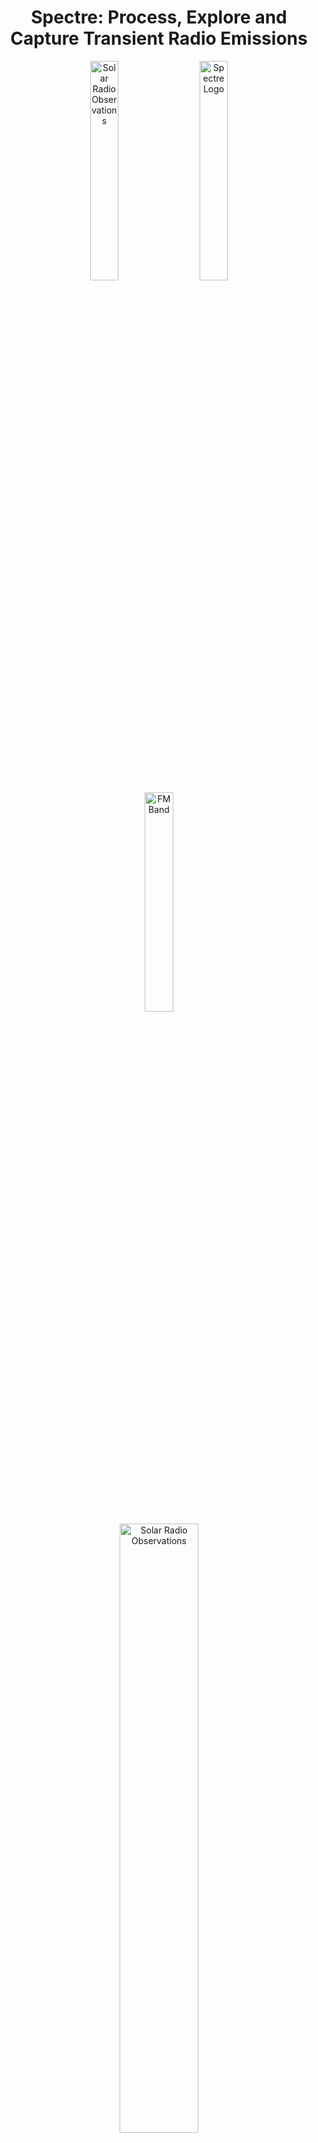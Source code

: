 <h1 align="center">
  Spectre: Process, Explore and Capture Transient Radio Emissions
</h1>

<div align="center">
  <img src="docs/gallery/solar_radio.png" width="30%" hspace="10" alt="Solar Radio Observations">
  <img src="docs/gallery/spectre.png" width="30%" hspace="10" alt="Spectre Logo">
  <img src="docs/gallery/fm_radio.png" width="30%" hspace="10" alt="FM Band">
</div>

<div align="center">

  <img src="docs/gallery/solar_radio_narrowband.png" width="50%" hspace="10" alt="Solar Radio Observations">

</div>


## Overview

📢 **This project is under active development, expect breaking changes. Contributors welcome!** 📢

_Spectre_ is a receiver-agnostic program for recording and visualising radio spectrograms. Powered by [GNU Radio](https://www.gnuradio.org/).


### **Features**
- 💻 Intuitive CLI tool
- 🐳 Simple installation with Docker
- 🛰️ Wide receiver support  
- 💾 Live recording of radio spectrograms and I/Q data  
- ⚙️ Flexible, configurable data capture
- ✏️ Services exposed with a discoverable RESTful API
- 🔧 Developer-friendly and extensible


### **Demo**
Capture data from SDRs, simply.

1. **Create a capture config**:  
   Create a new configuration file to collect data from the SDRplay RSP1A receiver at a fixed center frequency:  
   ```bash
   spectre create capture-config --receiver rsp1a \
                                 --mode fixed_center_frequency \
                                 --tag rsp1a-example
   ```
   
2. **Capture data**:  
   Start streaming I/Q samples from the receiver, and automatically post process the data into radio spectrograms:  
   ```bash
   spectre start session --tag rsp1a-example --seconds 30
   ```
   
## Supported Receivers

Our abstract framework can support any receiver with a source block in GNU Radio. If you have a receiver that isn't supported, reach out, and we can look into adding support for it!

### **Currently Supported Receivers**
- [RSP1A (from SDRplay)](https://www.sdrplay.com/rsp1a/)  
- [RSPduo (from SDRplay)](https://www.sdrplay.com/rspduo/)  
- [USRP B200mini (from Ettus Research)](https://www.ettus.com/all-products/usrp-b200mini/)

### **Planned Future Support**
- RSP1, RSP1B, RSP2, RSPdx 
- Any USRP SDR 
- RTLSDR, AirspyHF, BladeRF, HackRF, LimeSDR, PLUTO (via [`Soapy`](https://wiki.gnuradio.org/index.php/Soapy))  

**⚠️ Note:**  
SDRplay clones (i.e., unofficially produced copies of SDRplay receivers) will likely not work with spectre as they are not compatible with the official SDRplay API.  

## Supported Platforms

`spectre` is expected to be compatible with most Linux distributions.

The following platforms have been verified:

- **x86_64**
  - Ubuntu 22.04.3 LTS
- **arm64**
  - Ubuntu Desktop (22.04)
  - Raspberry Pi OS (Desktop and Lite)


macOS compatibility will be explored in the future.

## Quick Start

### **Prerequisites**
To get going, you'll need the following installed on your machine:  
| Prerequisite | Do I Already Have It? |
|--------------|-----------------------|
| [**Docker Engine**](https://docs.docker.com/engine/install/) | Run `docker --version` |
| [**Docker Compose**](https://docs.docker.com/compose/) | Run `docker compose --help` |
| [**Git**](https://git-scm.com/book/en/v2/Getting-Started-Installing-Git) | Run `git --version` |

### **Getting started**

1. **Clone the repository**  
   Clone the `spectre` GitHub repository and navigate to its root directory:  
   ```bash
   git clone https://github.com/jcfitzpatrick12/spectre.git && cd spectre
   ```

2. **Configure your host**  
   Set up targeted USB permissions for the `Spectre` application, and initialise environment variables, with sensible defaults:  
   ```bash
   chmod +x setup.sh && sudo ./setup.sh
   ```
   This is __required__ to run the `spectre-server` as a non-root user, which is the default behaviour.

3. **Start the containers**  
   Ensure any receivers are connected, then create and run the containers:  
   ```bash
   docker compose up --build
   ```

4. **Create an alias for the CLI**  
   In a new terminal tab, set up the following alias:    
   ```bash
   alias spectre='docker exec spectre-cli spectre'
   ```
   This lets you run `spectre-cli` commands as if they were executed directly on the host.


4. **Good to go!**  
   Verify everything is up and running with:    
   ```bash
   spectre --help
   ```
   
### **Check your receiver is detected**  
If you have a physical receiver connected, it's a good idea to verify that the `spectre-server` can detect it.

- For SDRplay receivers, run:  
   ```bash
   docker exec spectre-server sdrplay_find_devices
   ```
   
- For USRP receivers, run:  
   ```bash
   docker exec spectre-server uhd_find_devices
   ```

If this is the first time you're running the containers since plugging in the device, it may not be detected. Ensure the receiver is still connected, then restart the `spectre-server` with:  
   ```bash
   docker compose restart spectre-server
   ```

### **Run the CLI without Docker**
You can also run the CLI locally, without the `spectre-cli` container.

1. **Create and activate a Python virtual environment**  
   Create and activate a Python virtual environment dedicated for the `spectre-cli`:  
   ```bash
   python3 -m venv ./.venv && . ./.venv/bin/activate
   ```
2. **Install the dependencies**  
   Install the dependencies into the newly activated virtual environment.:  
   ```bash
   pip install ./cli
   ```

3. **Remove the existing alias**:  
   Remove any existing alias to prevent shadowing:  
   ```bash
   unalias spectre
   ```

4. **Good to go!**  
   Verify everything is up and running with:      
   ```bash
   spectre --help
   ```

## **Quick Start for Developers**

_Spectre_ development spans a few repositories:  

| Repository                                                                 | Description                                 |
|----------------------------------------------------------------------------|---------------------------------------------|
| [spectre](https://github.com/jcfitzpatrick12/spectre)                     | Main application repository                 |
| [spectre-core](https://github.com/jcfitzpatrick12/spectre-core)           | Python package containing server-side implementations |
| [gr-spectre](https://github.com/jcfitzpatrick12/gr-spectre)               | Custom GNU Radio blocks                     |

To begin development, use the development Compose file:

```bash
docker compose --file docker-compose.dev.yml up --build
```

With the containers running, development is done using [Dev Containers](https://code.visualstudio.com/docs/devcontainers/containers) in Visual Studio Code or a compatible editor.


**⚠️ Note:**  
If you're working with SDRplay receivers, you will have to start the SDRplay API manually with:  
```bash
sdrplay_apiService & 
```

## Contributing
This repository is in active development. If you are interested, feel free to contact  jcfitzpatrick12@gmail.com :)
